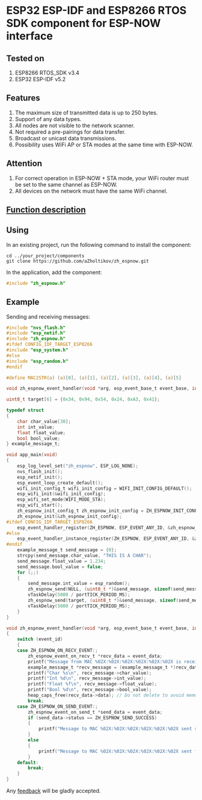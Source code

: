# ESP32 ESP-IDF and ESP8266 RTOS SDK component for ESP-NOW interface

## Tested on

1. ESP8266 RTOS_SDK v3.4
2. ESP32 ESP-IDF v5.2

## Features

1. The maximum size of transmitted data is up to 250 bytes.
2. Support of any data types.
3. All nodes are not visible to the network scanner.
4. Not required a pre-pairings for data transfer.
5. Broadcast or unicast data transmissions.
6. Possibility uses WiFi AP or STA modes at the same time with ESP-NOW.

## Attention

1. For correct operation in ESP-NOW + STA mode, your WiFi router must be set to the same channel as ESP-NOW.
2. All devices on the network must have the same WiFi channel.

## [Function description](http://zh-espnow.zh.com.ru)

## Using

In an existing project, run the following command to install the component:

```text
cd ../your_project/components
git clone https://github.com/aZholtikov/zh_espnow.git
```

In the application, add the component:

```c
#include "zh_espnow.h"
```

## Example

Sending and receiving messages:

```c
#include "nvs_flash.h"
#include "esp_netif.h"
#include "zh_espnow.h"
#ifdef CONFIG_IDF_TARGET_ESP8266
#include "esp_system.h"
#else
#include "esp_random.h"
#endif

#define MAC2STR(a) (a)[0], (a)[1], (a)[2], (a)[3], (a)[4], (a)[5]

void zh_espnow_event_handler(void *arg, esp_event_base_t event_base, int32_t event_id, void *event_data);

uint8_t target[6] = {0x34, 0x94, 0x54, 0x24, 0xA3, 0x41};

typedef struct
{
    char char_value[30];
    int int_value;
    float float_value;
    bool bool_value;
} example_message_t;

void app_main(void)
{
    esp_log_level_set("zh_espnow", ESP_LOG_NONE);
    nvs_flash_init();
    esp_netif_init();
    esp_event_loop_create_default();
    wifi_init_config_t wifi_init_config = WIFI_INIT_CONFIG_DEFAULT();
    esp_wifi_init(&wifi_init_config);
    esp_wifi_set_mode(WIFI_MODE_STA);
    esp_wifi_start();
    zh_espnow_init_config_t zh_espnow_init_config = ZH_ESPNOW_INIT_CONFIG_DEFAULT();
    zh_espnow_init(&zh_espnow_init_config);
#ifdef CONFIG_IDF_TARGET_ESP8266
    esp_event_handler_register(ZH_ESPNOW, ESP_EVENT_ANY_ID, &zh_espnow_event_handler, NULL);
#else
    esp_event_handler_instance_register(ZH_ESPNOW, ESP_EVENT_ANY_ID, &zh_espnow_event_handler, NULL, NULL);
#endif
    example_message_t send_message = {0};
    strcpy(send_message.char_value, "THIS IS A CHAR");
    send_message.float_value = 1.234;
    send_message.bool_value = false;
    for (;;)
    {
        send_message.int_value = esp_random();
        zh_espnow_send(NULL, (uint8_t *)&send_message, sizeof(send_message));
        vTaskDelay(5000 / portTICK_PERIOD_MS);
        zh_espnow_send(target, (uint8_t *)&send_message, sizeof(send_message));
        vTaskDelay(5000 / portTICK_PERIOD_MS);
    }
}

void zh_espnow_event_handler(void *arg, esp_event_base_t event_base, int32_t event_id, void *event_data)
{
    switch (event_id)
    {
    case ZH_ESPNOW_ON_RECV_EVENT:;
        zh_espnow_event_on_recv_t *recv_data = event_data;
        printf("Message from MAC %02X:%02X:%02X:%02X:%02X:%02X is received. Data lenght %d bytes.\n", MAC2STR(recv_data->mac_addr), recv_data->data_len);
        example_message_t *recv_message = (example_message_t *)recv_data->data;
        printf("Char %s\n", recv_message->char_value);
        printf("Int %d\n", recv_message->int_value);
        printf("Float %f\n", recv_message->float_value);
        printf("Bool %d\n", recv_message->bool_value);
        heap_caps_free(recv_data->data); // Do not delete to avoid memory leaks!
        break;
    case ZH_ESPNOW_ON_SEND_EVENT:;
        zh_espnow_event_on_send_t *send_data = event_data;
        if (send_data->status == ZH_ESPNOW_SEND_SUCCESS)
        {
            printf("Message to MAC %02X:%02X:%02X:%02X:%02X:%02X sent success.\n", MAC2STR(send_data->mac_addr));
        }
        else
        {
            printf("Message to MAC %02X:%02X:%02X:%02X:%02X:%02X sent fail.\n", MAC2STR(send_data->mac_addr));
        }
    default:
        break;
    }
}
```

Any [feedback](mailto:github@azholtikov.ru) will be gladly accepted.
